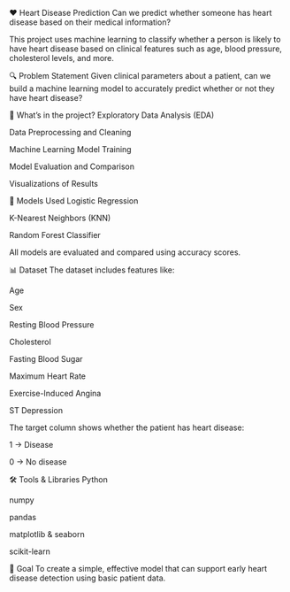 ❤️ Heart Disease Prediction
Can we predict whether someone has heart disease based on their medical information?

This project uses machine learning to classify whether a person is likely to have heart disease based on clinical features such as age, blood pressure, cholesterol levels, and more.

🔍 Problem Statement
Given clinical parameters about a patient, can we build a machine learning model to accurately predict whether or not they have heart disease?

📁 What’s in the project?
Exploratory Data Analysis (EDA)

Data Preprocessing and Cleaning

Machine Learning Model Training

Model Evaluation and Comparison

Visualizations of Results

🧪 Models Used
Logistic Regression

K-Nearest Neighbors (KNN)

Random Forest Classifier

All models are evaluated and compared using accuracy scores.

📊 Dataset
The dataset includes features like:

Age

Sex

Resting Blood Pressure

Cholesterol

Fasting Blood Sugar

Maximum Heart Rate

Exercise-Induced Angina

ST Depression

The target column shows whether the patient has heart disease:

1 → Disease

0 → No disease


🛠️ Tools & Libraries
Python

numpy

pandas

matplotlib & seaborn

scikit-learn

📌 Goal
To create a simple, effective model that can support early heart disease detection using basic patient data.

